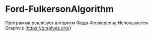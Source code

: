 # Ford-FulkersonAlgorithm
Программа реализует алгоритм Фода-Фолкерсона
Используется Graphviz (https://graphviz.org/)
